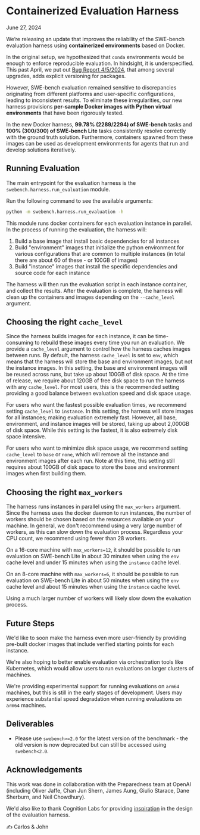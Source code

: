 # Containerized Evaluation Harness
June 27, 2024

We’re releasing an update that improves the reliability of the SWE-bench evaluation harness using **containerized environments** based on Docker.

In the original setup, we hypothesized that `conda` environments would be enough to enforce reproducible evaluation.
In hindsight, it is underspecified.
This past April, we put out [Bug Report 4/5/2024](../20240415_eval_bug), that among several upgrades, adds explicit versioning for packages.

However, SWE-bench evaluation remained sensitive to discrepancies originating from different platforms and user-specific configurations, leading to inconsistent results.
To eliminate these irregularities, our new harness provisions **per-sample Docker images with Python virtual environments** that have been rigorously tested.

In the new Docker harness, **99.78% (2289/2294) of SWE-bench** tasks and **100% (300/300) of SWE-bench Lite** tasks consistently resolve correctly with the ground truth solution. Furthermore, containers spawned from these images can be used as development environments for agents that run and develop solutions iteratively.

## Running Evaluation
The main entrypoint for the evaluation harness is the `swebench.harness.run_evaluation` module.

Run the following command to see the available arguments:
```bash
python -m swebench.harness.run_evaluation -h
```

This module runs docker containers for each evaluation instance in parallel.
In the process of running the evaluation, the harness will:
1. Build a base image that install basic dependencies for all instances
2. Build "environment" images that initialize the python environment for various configurations that are common to multiple instances (in total there are about 60 of these - or 100GB of images)
3. Build "instance" images that install the specific dependencies and source code for each instance

The harness will then run the evaluation script in each instance container, and collect the results.
After the evaluation is complete, the harness will clean up the containers and images depending on the `--cache_level` argument.

## Choosing the right `cache_level`
Since the harness builds images for each instance, it can be time-consuming to rebuild these images every time you run an evaluation.
We provide a `cache_level` argument to control how the harness caches images between runs.
By default, the harness `cache_level` is set to `env`, which means that the harness will store the base and environment images, but not the instance images.
In this setting, the base and environment images will be reused across runs, but take up about 100GB of disk space.
At the time of release, we require about 120GB of free disk space to run the harness with any `cache_level`.
For most users, this is the recommended setting providing a good balance between evaluation speed and disk space usage.

For users who want the fastest possible evaluation times, we recommend setting `cache_level` to `instance`.
In this setting, the harness will store images for all instances; making evaluation extremely fast.
However, all base, environment, and instance images will be stored, taking up about 2,000GB of disk space.
While this setting is the fastest, it is also extremely disk space intensive.

For users who want to minimize disk space usage, we recommend setting `cache_level` to `base` or `none`, which will remove all the instance and environment images after each run.
Note at this time, this setting still requires about 100GB of disk space to store the base and environment images when first building them.

## Choosing the right `max_workers`
The harness runs instances in parallel using the `max_workers` argument.
Since the harness uses the docker daemon to run instances, the number of workers should be chosen based on the resources available on your machine.
In general, we don't recommend using a very large number of workers, as this can slow down the evaluation process.
Regardless your CPU count, we recommend using fewer than 28 workers.

On a 16-core machine with `max_workers=12`, it should be possible to run evaluation on SWE-bench Lite in about 30 minutes when using the `env` cache level and under 15 minutes when using the `instance` cache level.

On an 8-core machine with `max_workers=6`, it should be possible to run evaluation on SWE-bench Lite in about 50 minutes when using the `env` cache level and about 15 minutes when using the `instance` cache level.

Using a much larger number of workers will likely slow down the evaluation process.

## Future Steps
We'd like to soon make the harness even more user-friendly by providing pre-built docker images that include verified starting points for each instance.

We're also hoping to better enable evaluation via orchestration tools like Kubernetes, which would allow users to run evaluations on larger clusters of machines.

We're providing experimental support for running evaluations on `arm64` machines, but this is still in the early stages of development.
Users may experience substantial speed degradation when running evaluations on `arm64` machines.

## Deliverables
* Please use `swebench>=2.0` for the latest version of the benchmark - the old version is now deprecated but can still be accessed using `swebench<2.0`.

## Acknowledgements
This work was done in collaboration with the Preparedness team at OpenAI (including Oliver Jaffe, Chan Jun Shern, James Aung, Giulio Starace, Dane Sherburn, and Neil Chowdhury).

We'd also like to thank Cognition Labs for providing [inspiration](https://github.com/CognitionAI/devin-swebench-results/tree/main) in the design of the evaluation harness.

✍️ Carlos & John
